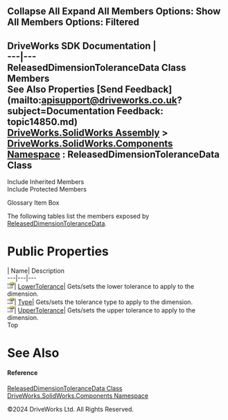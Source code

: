        

 Collapse All Expand All  Members Options: Show All  Members Options: Filtered   
---  
DriveWorks SDK Documentation  |   
---|---  
ReleasedDimensionToleranceData Class Members   
See Also Properties [Send Feedback](mailto:apisupport@driveworks.co.uk?subject=Documentation Feedback: topic14850.md)  
[DriveWorks.SolidWorks Assembly](topic13342.md) > [DriveWorks.SolidWorks.Components Namespace](topic13925.md) : ReleasedDimensionToleranceData Class  
---  
  
Include Inherited Members    
Include Protected Members  


Glossary Item Box

The following tables list the members exposed by [ReleasedDimensionToleranceData](topic14850.md).

# Public Properties

| Name| Description  
---|---|---  
![Public Property](dotnetimages/publicProperty.gif)| [LowerTolerance](topic14856.md)| Gets/sets the lower tolerance to apply to the dimension.   
![Public Property](dotnetimages/publicProperty.gif)| [Type](topic14857.md)| Gets/sets the tolerance type to apply to the dimension.   
![Public Property](dotnetimages/publicProperty.gif)| [UpperTolerance](topic14858.md)| Gets/sets the upper tolerance to apply to the dimension.   
Top

# See Also

#### Reference

[ReleasedDimensionToleranceData Class](topic14850.md)   
[DriveWorks.SolidWorks.Components Namespace](topic13925.md)

©2024 DriveWorks Ltd. All Rights Reserved.
